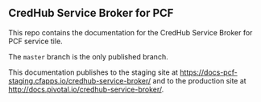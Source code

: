 ## CredHub Service Broker for PCF ##

This repo contains the documentation for the CredHub Service Broker for PCF service tile.

The `master` branch is the only published branch.

This documentation publishes to the staging site at https://docs-pcf-staging.cfapps.io/credhub-service-broker/ and to the production site at http://docs.pivotal.io/credhub-service-broker/.
